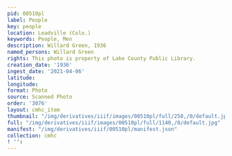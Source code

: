 ```yaml
---
pid: 00510pl
label: People
key: people
location: Leadville (Colo.)
keywords: People, Men
description: Willard Green, 1936
named_persons: Willard Green
rights: This photo is property of Lake County Public Library.
creation_date: '1936'
ingest_date: '2021-04-06'
latitude: 
longitude: 
format: Photo
source: Scanned Photo
order: '3076'
layout: cmhc_item
thumbnail: "/img/derivatives/iiif/images/00510pl/full/250,/0/default.jpg"
full: "/img/derivatives/iiif/images/00510pl/full/1140,/0/default.jpg"
manifest: "/img/derivatives/iiif/00510pl/manifest.json"
collection: cmhc
! '': 
---
```

